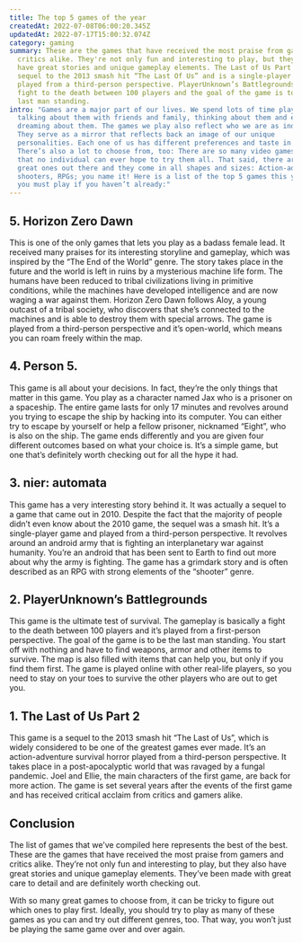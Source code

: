 ```yaml
---
title: The top 5 games of the year
createdAt: 2022-07-08T06:00:20.345Z
updatedAt: 2022-07-17T15:00:32.074Z
category: gaming
summary: These are the games that have received the most praise from gamers and
  critics alike. They're not only fun and interesting to play, but they also
  have great stories and unique gameplay elements. The Last of Us Part 2 is a
  sequel to the 2013 smash hit “The Last Of Us” and is a single-player game
  played from a third-person perspective. PlayerUnknown’s Battlegrounds is a
  fight to the death between 100 players and the goal of the game is to be the
  last man standing.
intro: "Games are a major part of our lives. We spend lots of time playing them,
  talking about them with friends and family, thinking about them and even
  dreaming about them. The games we play also reflect who we are as individuals.
  They serve as a mirror that reflects back an image of our unique
  personalities. Each one of us has different preferences and taste in games.
  There’s also a lot to choose from, too: There are so many video games today
  that no individual can ever hope to try them all. That said, there are some
  great ones out there and they come in all shapes and sizes: Action-adventure,
  shooters, RPGs; you name it! Here is a list of the top 5 games this year that
  you must play if you haven’t already:"
---
```


## 5. Horizon Zero Dawn

This is one of the only games that lets you play as a badass female lead. It received many praises for its interesting storyline and gameplay, which was inspired by the “The End of the World” genre. The story takes place in the future and the world is left in ruins by a mysterious machine life form. The humans have been reduced to tribal civilizations living in primitive conditions, while the machines have developed intelligence and are now waging a war against them. Horizon Zero Dawn follows Aloy, a young outcast of a tribal society, who discovers that she’s connected to the machines and is able to destroy them with special arrows. The game is played from a third-person perspective and it’s open-world, which means you can roam freely within the map.

## 4. Person 5.

This game is all about your decisions. In fact, they’re the only things that matter in this game. You play as a character named Jax who is a prisoner on a spaceship. The entire game lasts for only 17 minutes and revolves around you trying to escape the ship by hacking into its computer. You can either try to escape by yourself or help a fellow prisoner, nicknamed “Eight”, who is also on the ship. The game ends differently and you are given four different outcomes based on what your choice is. It’s a simple game, but one that’s definitely worth checking out for all the hype it had.

## 3. nier: automata

This game has a very interesting story behind it. It was actually a sequel to a game that came out in 2010. Despite the fact that the majority of people didn’t even know about the 2010 game, the sequel was a smash hit. It’s a single-player game and played from a third-person perspective. It revolves around an android army that is fighting an interplanetary war against humanity. You’re an android that has been sent to Earth to find out more about why the army is fighting. The game has a grimdark story and is often described as an RPG with strong elements of the “shooter” genre.

## 2. PlayerUnknown’s Battlegrounds

This game is the ultimate test of survival. The gameplay is basically a fight to the death between 100 players and it’s played from a first-person perspective. The goal of the game is to be the last man standing. You start off with nothing and have to find weapons, armor and other items to survive. The map is also filled with items that can help you, but only if you find them first. The game is played online with other real-life players, so you need to stay on your toes to survive the other players who are out to get you.

## 1. The Last of Us Part 2

This game is a sequel to the 2013 smash hit “The Last of Us”, which is widely considered to be one of the greatest games ever made. It’s an action-adventure survival horror played from a third-person perspective. It takes place in a post-apocalyptic world that was ravaged by a fungal pandemic. Joel and Ellie, the main characters of the first game, are back for more action. The game is set several years after the events of the first game and has received critical acclaim from critics and gamers alike.

## Conclusion

The list of games that we’ve compiled here represents the best of the best. These are the games that have received the most praise from gamers and critics alike. They’re not only fun and interesting to play, but they also have great stories and unique gameplay elements. They’ve been made with great care to detail and are definitely worth checking out.

With so many great games to choose from, it can be tricky to figure out which ones to play first. Ideally, you should try to play as many of these games as you can and try out different genres, too. That way, you won’t just be playing the same game over and over again.
